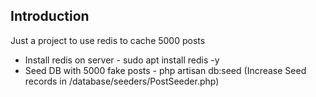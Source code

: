 ## Introduction

Just a project to use redis to cache 5000 posts

* Install redis on server - sudo apt install redis -y
* Seed DB with 5000 fake posts - php artisan db:seed
(Increase Seed records in /database/seeders/PostSeeder.php)
